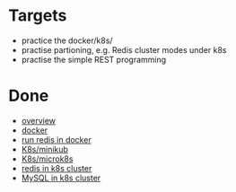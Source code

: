 # Targets
* practice the docker/k8s/
* practise  partioning, e.g. Redis cluster modes under k8s
* practise the simple REST programming

# Done
* [overview](cloud_native.md)
* [docker](docker.md)
* [run redis in docker](docker_redis.md)
* [K8s/minikub](minikube.md)
* [K8s/microk8s](microk8s.md)
* [redis in k8s cluster](k8s_redis.md)
* [MySQL in k8s cluster](k8s_mysql.md)
